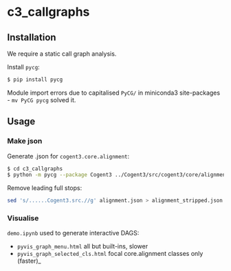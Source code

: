 # c3_callgraphs  

## Installation  

We require a static call graph analysis.  

Install `pycg`:  

```bash
$ pip install pycg
```

Module import errors due to capitalised `PyCG/` in miniconda3 site-packages - `mv PyCG pycg` solved it.

## Usage  

### Make json  

Generate .json for `cogent3.core.alignment`:

```bash
$ cd c3_callgraphs
$ python -m pycg --package Cogent3 ../Cogent3/src/cogent3/core/alignment.py -o alignment.json
```  

Remove leading full stops:
```bash
sed 's/......Cogent3.src.//g' alignment.json > alignment_stripped.json
```
### Visualise  

`demo.ipynb` used to generate interactive DAGS:
- `pyvis_graph_menu.html` all but built-ins, slower
- `pyvis_graph_selected_cls.html` focal core.alignment classes only (faster)_

